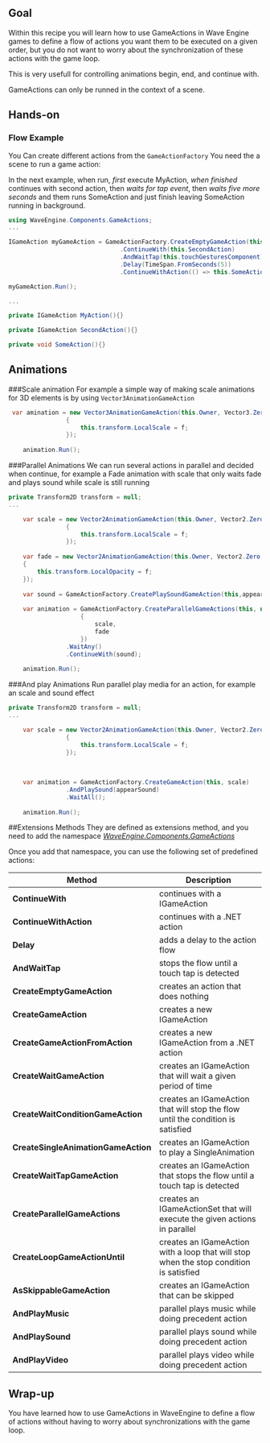 ## Goal

Within this recipe you will learn how to use GameActions in Wave Engine games to define a flow of actions you want them to be executed on a given order, but you do not want to worry about the synchronization of these actions with the game loop.

This is very usefull for controlling animations begin, end, and continue with.

GameActions can only be runned in the context of a scene.

## Hands-on

### Flow Example

You Can create different actions from the `GameActionFactory`
You need the a scene to run a game action:

In the next example, when run, *first* execute MyAction, *when finished* continues with second action, then *waits for tap event*, then *waits five more seconds* and them runs SomeAction and just finish leaving SomeAction running in background.

```C#
using WaveEngine.Components.GameActions;
...

IGameAction myGameAction = GameActionFactory.CreateEmptyGameAction(this,this.MyAction)
                               .ContinueWith(this.SecondAction)
                               .AndWaitTap(this.touchGesturesComponent)
                               .Delay(TimeSpan.FromSeconds(5))
                               .ContinueWithAction(() => this.SomeAction());

myGameAction.Run();

...

private IGameAction MyAction(){}

private IGameAction SecondAction(){}

private void SomeAction(){}
```

## Animations

###Scale animation
For example a simple way of making scale animations for 3D elements is by using `Vector3AnimationGameAction`
```C#
 var amination = new Vector3AnimationGameAction(this.Owner, Vector3.Zero, Vector3.One, TimeSpan.FromSeconds(1), ease, (f) =>
                {
                    this.transform.LocalScale = f;
                });
				
	animation.Run();
```

###Parallel Animations
We can  run several actions in parallel and decided when continue, for example a Fade animation with scale that only waits fade and plays sound while scale is still running

```C#
private Transform2D transform = null;
...

	var scale = new Vector2AnimationGameAction(this.Owner, Vector2.Zero, Vector2.One, TimeSpan.FromSeconds(1), ease, (f) =>
                {
                    this.transform.LocalScale = f;
                });
				
	var fade = new Vector2AnimationGameAction(this.Owner, Vector2.Zero, Vector2.One, TimeSpan.FromSeconds(2), ease, (f) =>
	{
		this.transform.LocalOpacity = f;
	});
	
	var sound = GameActionFactory.CreatePlaySoundGameAction(this,appearSound);
				
	var animation = GameActionFactory.CreateParallelGameActions(this, new List<IGameAction>() 
					{
						scale,
						fade
					})
				.WaitAny()
				.ContinueWith(sound);
	
	animation.Run();
```

###And play Animations
Run parallel play media for an action, for example an scale and sound effect

```C#
private Transform2D transform = null;
...

	var scale = new Vector2AnimationGameAction(this.Owner, Vector2.Zero, Vector2.One, TimeSpan.FromSeconds(1), ease, (f) =>
                {
                    this.transform.LocalScale = f;
                });
				
	
				
	var animation = GameActionFactory.CreateGameAction(this, scale)
				.AndPlaySound(appearSound)
				.WaitAll();
	
	animation.Run();
```
##Extensions Methods
They are defined as extensions method, and you need to add the namespace *[WaveEngine.Components.GameActions](xref:WaveEngine.Components.GameActions)*

Once you add that namespace, you can use the following set of predefined actions:

|  **Method**  	|**Description**  	| 
|---	|---	|
|**ContinueWith** | continues with a IGameAction|
|**ContinueWithAction**| continues with a .NET action|
|**Delay**| adds a delay to the action flow|
|**AndWaitTap**| stops the flow until a touch tap is detected|
|**CreateEmptyGameAction**| creates an action that does nothing|
|**CreateGameAction**| creates a new IGameAction|
|**CreateGameActionFromAction**| creates a new IGameAction from a .NET action|
|**CreateWaitGameAction**| creates an IGameAction that will wait a given period of time|
|**CreateWaitConditionGameAction**| creates an IGameAction that will stop the flow until the condition is satisfied|
|**CreateSingleAnimationGameAction**| creates an IGameAction to play a SingleAnimation|
|**CreateWaitTapGameAction**| creates an IGameAction that stops the flow until a touch tap is detected|
|**CreateParallelGameActions**| creates an IGameActionSet that will execute the given actions in parallel|
|**CreateLoopGameActionUntil**| creates an IGameAction with a loop that will stop when the stop condition is satisfied|
|**AsSkippableGameAction**| creates an IGameAction that can be skipped|
|**AndPlayMusic**| parallel plays music while doing precedent action|
|**AndPlaySound**| parallel plays sound while doing precedent action|
|**AndPlayVideo**| parallel plays video while doing precedent action|

## Wrap-up

You have learned how to use GameActions in WaveEngine to define a flow of actions without having to worry about synchronizations with the game loop.
